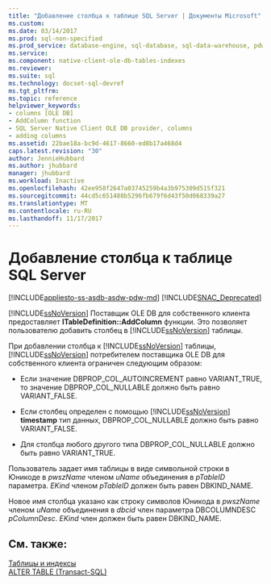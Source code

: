 ```yaml
---
title: "Добавление столбца к таблице SQL Server | Документы Microsoft"
ms.custom: 
ms.date: 03/14/2017
ms.prod: sql-non-specified
ms.prod_service: database-engine, sql-database, sql-data-warehouse, pdw
ms.service: 
ms.component: native-client-ole-db-tables-indexes
ms.reviewer: 
ms.suite: sql
ms.technology: docset-sql-devref
ms.tgt_pltfrm: 
ms.topic: reference
helpviewer_keywords:
- columns [OLE DB]
- AddColumn function
- SQL Server Native Client OLE DB provider, columns
- adding columns
ms.assetid: 22bae18a-bc9d-4617-8660-ed8b17a468d4
caps.latest.revision: "30"
author: JennieHubbard
ms.author: jhubbard
manager: jhubbard
ms.workload: Inactive
ms.openlocfilehash: 42ee958f2647a03745259b4a3b975309d515f321
ms.sourcegitcommit: 44cd5c651488b5296fb679f6d43f50d068339a27
ms.translationtype: MT
ms.contentlocale: ru-RU
ms.lasthandoff: 11/17/2017
---
```

# <a name="adding-a-column-to-a-sql-server-table"></a>Добавление столбца к таблице SQL Server
[!INCLUDE[appliesto-ss-asdb-asdw-pdw-md](../../includes/appliesto-ss-asdb-asdw-pdw-md.md)]
[!INCLUDE[SNAC_Deprecated](../../includes/snac-deprecated.md)]

  [!INCLUDE[ssNoVersion](../../includes/ssnoversion-md.md)] Поставщик OLE DB для собственного клиента предоставляет **ITableDefinition::AddColumn** функции. Это позволяет пользователю добавить столбец в [!INCLUDE[ssNoVersion](../../includes/ssnoversion-md.md)] таблицы.  
  
 При добавлении столбца к [!INCLUDE[ssNoVersion](../../includes/ssnoversion-md.md)] таблицы, [!INCLUDE[ssNoVersion](../../includes/ssnoversion-md.md)] потребителем поставщика OLE DB для собственного клиента ограничен следующим образом:  
  
-   Если значение DBPROP_COL_AUTOINCREMENT равно VARIANT_TRUE, то значение DBPROP_COL_NULLABLE должно быть равно VARIANT_FALSE.  
  
-   Если столбец определен с помощью [!INCLUDE[ssNoVersion](../../includes/ssnoversion-md.md)] **timestamp** тип данных, DBPROP_COL_NULLABLE должно быть равно VARIANT_FALSE.  
  
-   Для столбца любого другого типа DBPROP_COL_NULLABLE должно быть равно VARIANT_TRUE.  
  
 Пользователь задает имя таблицы в виде символьной строки в Юникоде в *pwszName* членом *uName* объединения в *pTableID* параметра. *EKind* членом *pTableID* должен быть равен DBKIND_NAME.  
  
 Новое имя столбца указано как строку символов Юникода в *pwszName* членом *uName* объединения в *dbcid* член параметра DBCOLUMNDESC *pColumnDesc*. *EKind* член должен быть равен DBKIND_NAME.  
  
## <a name="see-also"></a>См. также:  
 [Таблицы и индексы](../../relational-databases/native-client-ole-db-tables-indexes/tables-and-indexes.md)   
 [ALTER TABLE (Transact-SQL)](../../t-sql/statements/alter-table-transact-sql.md)  
  
  
